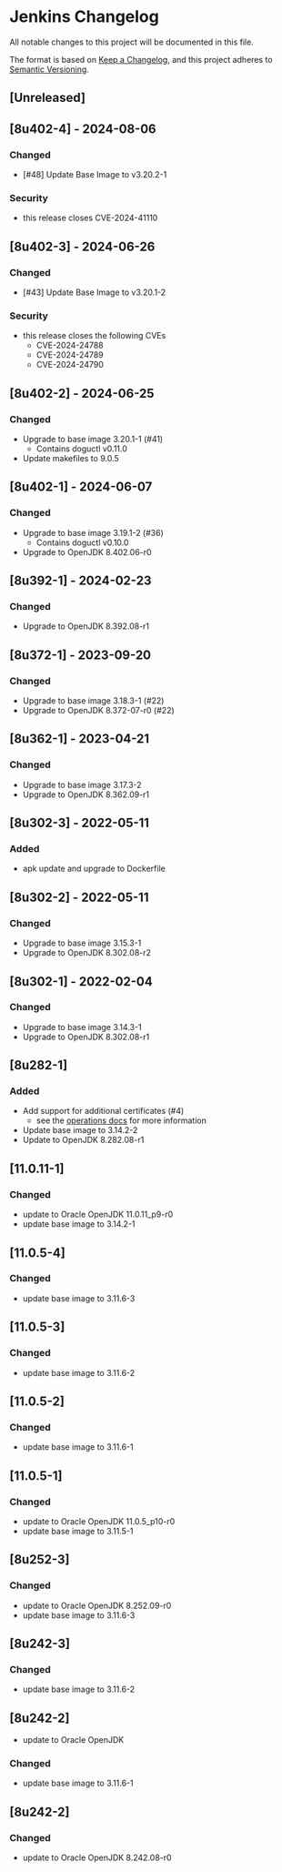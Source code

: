 # Jenkins Changelog
All notable changes to this project will be documented in this file.

The format is based on [Keep a Changelog](https://keepachangelog.com/en/1.0.0/),
and this project adheres to [Semantic Versioning](https://semver.org/spec/v2.0.0.html).

## [Unreleased]

## [8u402-4] - 2024-08-06
### Changed
- [#48] Update Base Image to v3.20.2-1

### Security
- this release closes CVE-2024-41110

## [8u402-3] - 2024-06-26
### Changed
- [#43] Update Base Image to v3.20.1-2

### Security
- this release closes the following CVEs
    - CVE-2024-24788
    - CVE-2024-24789
    - CVE-2024-24790

## [8u402-2] - 2024-06-25
### Changed
- Upgrade to base image 3.20.1-1 (#41)
    - Contains doguctl v0.11.0
- Update makefiles to 9.0.5

## [8u402-1] - 2024-06-07
### Changed
- Upgrade to base image 3.19.1-2 (#36)
  - Contains doguctl v0.10.0
- Upgrade to OpenJDK 8.402.06-r0

## [8u392-1] - 2024-02-23
### Changed
- Upgrade to OpenJDK 8.392.08-r1

## [8u372-1] - 2023-09-20
### Changed
- Upgrade to base image 3.18.3-1 (#22)
- Upgrade to OpenJDK 8.372-07-r0 (#22)

## [8u362-1] - 2023-04-21
### Changed
- Upgrade to base image 3.17.3-2
- Upgrade to OpenJDK 8.362.09-r1

## [8u302-3] - 2022-05-11
### Added
- apk update and upgrade to Dockerfile

## [8u302-2] - 2022-05-11
### Changed
- Upgrade to base image 3.15.3-1
- Upgrade to OpenJDK 8.302.08-r2

## [8u302-1] - 2022-02-04
### Changed
- Upgrade to base image 3.14.3-1
- Upgrade to OpenJDK 8.302.08-r1

## [8u282-1]
### Added
- Add support for additional certificates (#4)
   - see the [operations docs](docs/operations_en.md) for more information
- Update base image to 3.14.2-2
- Update to OpenJDK 8.282.08-r1

## [11.0.11-1]
### Changed
- update to Oracle OpenJDK 11.0.11_p9-r0
- update base image to 3.14.2-1

## [11.0.5-4]
### Changed
- update base image to 3.11.6-3

## [11.0.5-3]
### Changed
- update base image to 3.11.6-2

## [11.0.5-2]
### Changed
- update base image to 3.11.6-1

## [11.0.5-1]
### Changed
- update to Oracle OpenJDK 11.0.5_p10-r0
- update base image to 3.11.5-1

## [8u252-3]
### Changed
- update to Oracle OpenJDK 8.252.09-r0
- update base image to 3.11.6-3

## [8u242-3]
### Changed
- update base image to 3.11.6-2

## [8u242-2]
- update to Oracle OpenJDK

### Changed
- update base image to 3.11.6-1

## [8u242-2]
### Changed
- update to Oracle OpenJDK 8.242.08-r0

